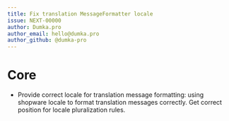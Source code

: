 ```yaml
---
title: Fix translation MessageFormatter locale
issue: NEXT-00000
author: Dumka.pro
author_email: hello@dumka.pro
author_github: @dumka-pro
---
```

# Core
* Provide correct locale for translation message formatting: using shopware locale to format translation messages correctly. Get correct position for locale pluralization rules.
